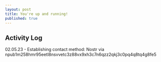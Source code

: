 ```yaml
---
layout: post
title: You're up and running!
published: true
---
```

## Activity Log
02.05.23 - Establishing contact method: Nostr via npub1m258hmr95eetl8nsvvetc3z88vx9xh3c7n6qzz2qkj3c0pq4q8tq4g8fe5

